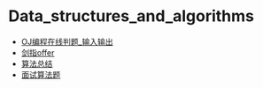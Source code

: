 # Data_structures_and_algorithms
* [OJ编程在线判题_输入输出](https://github.com/FangChao1086/Data_structures_and_algorithms/blob/master/OJ编程在线判题_输入输出.md)
* [剑指offer](https://github.com/FangChao1086/Data_structures_and_algorithms/blob/master/剑指offer.md)
* [算法总结](https://github.com/FangChao1086/Data_structures_and_algorithms/blob/master/算法总结.md)
* [面试算法题](https://github.com/FangChao1086/Data_structures_and_algorithms/blob/master/面试算法题.md)
